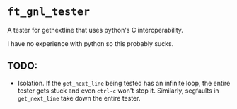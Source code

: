 # `ft_gnl_tester`
A tester for getnextline that uses python's C interoperability.

I have no experience with python so this probably sucks.

## TODO:
- Isolation. If the `get_next_line` being tested has an infinite loop, the entire tester gets stuck and even `ctrl-c` won't stop it. Similarly, segfaults in `get_next_line` take down the entire tester.
